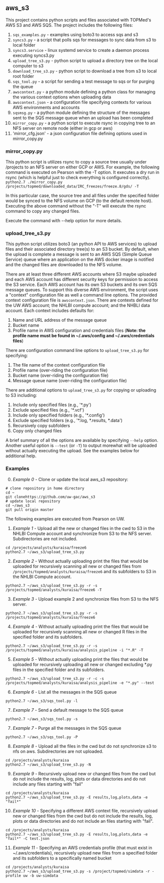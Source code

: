 ## aws_s3 ##

This project contains python scripts and files associated with TOPMed's AWS S3 and AWS SQS.  The project includes the following files:
1. `sqs_examples.py` - examples using boto3 to access sqs and s3
2. `syncs3.py` - a script that polls sqs for messages to sync data from s3 to local folder
3. `syncs3.service` - linux systemd service to create a daemon process executing syncs3.py
4. `upload_tree_s3.py` - python script to upload a directory tree on the local computer to s3
5. `download_tree_s3.py` - python script to download a tree from s3 to local root folder
6. `sqs_tool.py` - a script for sending a test message to sqs or for purging the queue
7. `awscontext.py` - a python module defining a python class for managing the various context options when uploading data
8. `awscontext.json` - a configuration file specifying contexts for various AWS environments and accounts
9. `sqsmsg.py` - a python module defining the structure of the messages sent to the SQS message queue when an upload has been completed
10. `mirror_copy.py` - a python script to execute rsync in copying tree to an NFS server on remote node (either in gcp or aws)
11. 'mirror_cfg.json' - a json configuration file defining options used in mirror_copy.py
### mirror_copy.py ###
This python script is utilizes rsync to copy a source tree usually under /projects to an NFS server on either GCP or AWS.  For example, the following command is executed on Pearson with the -T option.  It executes a dry run in rsync (which is helpful just to check everything is configured correctly).  
`python2.7 ./mirror_copy.py /projects/topmed/downloaded_data/IRC_freezes/freeze.8/gds/ -T `

In this particular case, the source tree and all files under the specified folder would be synced to the NFS volume on GCP (to the default remote host). Executing the above command without the "-T" will execute the rsync command to copy any changed files.

Execute the command with --help option for more details.

### upload_tree_s3.py ###
This python script utilizes boto3 (an python API to AWS services) to upload files and their associated directory tree(s) to an S3 bucket.  By default, when the upload is complete a message is sent to an AWS SQS (Simple Queue Service) queue where an application on the AWS docker image is notified and the changed files are downloaded to the NFS volume.

There are at least three different AWS accounts where S3 maybe uploaded and each AWS account has different security keys for permission to access the S3 service.  Each AWS account has its own S3 buckets and its own SQS message queues. To support this diverse AWS environment, the script uses a "context" configuration file as well a command line options.  The provided context configuration file is `awscontext.json`.  There are contexts defined for the UW AWS account; the NHLBI compute account; and the NHBLI data account.  Each context includes defaults for:
1. Name and URL address of the message queue
2. Bucket name
3. Profile name in AWS configuration and credentials files (**Note: the profile name must be found in ~/.aws/config and ~/.aws/credentials files**)

There are configuration command line options to `upload_tree_s3.py` for specifying:
1. The file name of the context configuration file
2. Profile name (over-riding the configuration file)
3. Bucket name (over-riding the configuration file)
4. Message queue name (over-riding the configuration file)

There are additional options to `upload_tree_s3.py` for copying or uploading to S3 including:
1. Include only specified files (e.g., '*.py')
2. Exclude specified files (e.g., '*.vcf')
3. Include only specified folders (e.g., '*.config')
4. Exclude specified folders (e.g., '*.log, *.results, *.data')
5. Recursively copy subfolders
6. Copy only changed files

A brief summary of all the options are available by specifying `--help` option.  Another useful option is `--test` (or `-T`) to output morewhat will be uploaded without actually executing the upload. See the examples below for additional help.

### Examples ###
0. <i>Example 0</i> - Clone or update the local aws_s3 repository:
```{r}
# clone repository in home directory
cd ~
git clonehttps://github.com/uw-gac/aws_s3
# update local repository
cd ~/aws_s3
git pull origin master
```
The following examples are executed from Pearson on UW.
1. <i>Example 1</i> - Upload all the new or changed files in the cwd to S3 in the NHLBI Compute account and synchronize from S3 to the NFS server.  Subdirectories are not included.   
```{r}
cd /projects/analysts/kuraisa/freeze6
python2.7 ~/aws_s3/upload_tree_s3.py
```


2. <i>Example 2</i> - Without actually uploading print the files that would be uploaded for recursively scanning all new or changed files from `/projects/topmed/analysts/kuraisa/freeze6` and its subfolders to S3 in the NHLBI Compute account.
```{r}
python2.7 ~/aws_s3/upload_tree_s3.py -r -s /projects/topmed/analysts/kuraisa/freeze6 -T
```
3. <i>Example 3</i> - Upload example 2 and synchronize files from S3 to the NFS server.
```{r}
python2.7 ~/aws_s3/upload_tree_s3.py -r -s /projects/topmed/analysts/kuraisa/freeze6
```
4. <i>Example 4</i> - Without actually uploading print the files that would be uploaded for recursively scanning all new or changed R files in the specified folder and its subfolders.
```{r}
python2.7 ~/aws_s3/upload_tree_s3.py -r -s /projects/topmed/analysts/kuraisa/analysis_pipeline -i "*.R" -T
```
5. <i>Example 5</i> - Without actually uploading print the files that would be uploaded for recursively uploading all new or changed excluding *.py files in the specified folder and its subfolders.
```{r}
python2.7 ~/aws_s3/upload_tree_s3.py -r -c -s /projects/topmed/analysts/kuraisa/analysis_pipeline -e "*.py" --test
```
6. <i>Example 6</i> - List all the messages in the SQS queue
```{r}
python2.7 ~/aws_s3/sqs_tool.py -l
```
7. <i>Example 7</i> - Send a default message to the SQS queue
```{r}
python2.7 ~/aws_s3/sqs_tool.py -s
```
7. <i>Example 7</i> - Purge all the messages in the SQS queue
```{r}
python2.7 ~/aws_s3/sqs_tool.py -P
```
8. <i>Example 8</i> - Upload all the files in the cwd but do not synchronize s3 to nfs on aws.  Subdirectories are not uploaded.
```{r}
cd /projects/analysts/kuraisa
python2.7 ~/aws_s3/upload_tree_s3.py -N
```
9. <i>Example 9</i> - Recursively upload new or changed files from the cwd but do not include the results, log, plots or data directories and do not include any files starting with "fail"
```{r}
cd /projects/analysts/kuraisa
python2.7 ~/aws_s3/upload_tree_s3.py -E results,log,plots,data -e "fail*"
```
10. <i>Example 10</i> - Specifying a different AWS context file, recursively upload new or changed files from the cwd but do not include the results, log, plots or data directories and do not include an files starting with "fail".
```{r}
cd /projects/analysts/kuraisa
python2.7 ~/aws_s3/upload_tree_s3.py -E results,log,plots,data -e "fail*" -C test.json
```
11. <i>Example 11</i> - Specifying an AWS credentials profile (that must exist in ~/.aws/credentials), recursively upload new files from a specified folder and its subfolders to a specifically named bucket
```{r}
cd /projects/analysts/kuraisa
python2.7 ~/aws_s3/upload_tree_s3.py -s /project/topmed/simdata -r -profile uw -b uw-simdata
```
